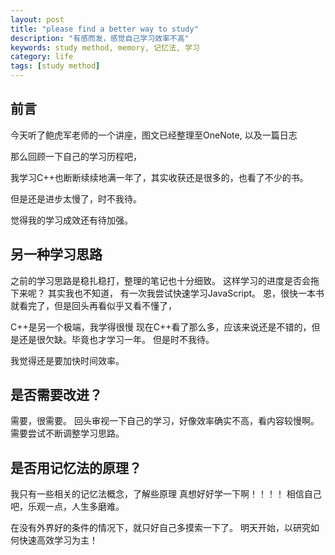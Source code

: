 ```yaml
---
layout: post
title: "please find a better way to study"
description: "有感而发，感觉自己学习效率不高"
keywords: study method, memory, 记忆法, 学习
category: life
tags: [study method]
---
```


## 前言
今天听了鲍虎军老师的一个讲座，图文已经整理至OneNote, 以及一篇日志

那么回顾一下自己的学习历程吧，

我学习C++也断断续续地满一年了，其实收获还是很多的，也看了不少的书。

但是还是进步太慢了，时不我待。

觉得我的学习成效还有待加强。

## 另一种学习思路
之前的学习思路是稳扎稳打，整理的笔记也十分细致。
这样学习的进度是否会拖下来呢？
其实我也不知道，
有一次我尝试快速学习JavaScript。
恩，很快一本书就看完了，但是回头再看似乎又看不懂了，

C++是另一个极端，我学得很慢
现在C++看了那么多，应该来说还是不错的，但是还是很欠缺。毕竟也才学习一年。
但是时不我待。

我觉得还是要加快时间效率。

## 是否需要改进？
需要，很需要。
回头审视一下自己的学习，好像效率确实不高，看内容较慢啊。
需要尝试不断调整学习思路。

## 是否用记忆法的原理？
我只有一些相关的记忆法概念，了解些原理
真想好好学一下啊！！！！
相信自己吧，乐观一点，人生多磨难。

在没有外界好的条件的情况下，就只好自己多摸索一下了。
明天开始，以研究如何快速高效学习为主！
